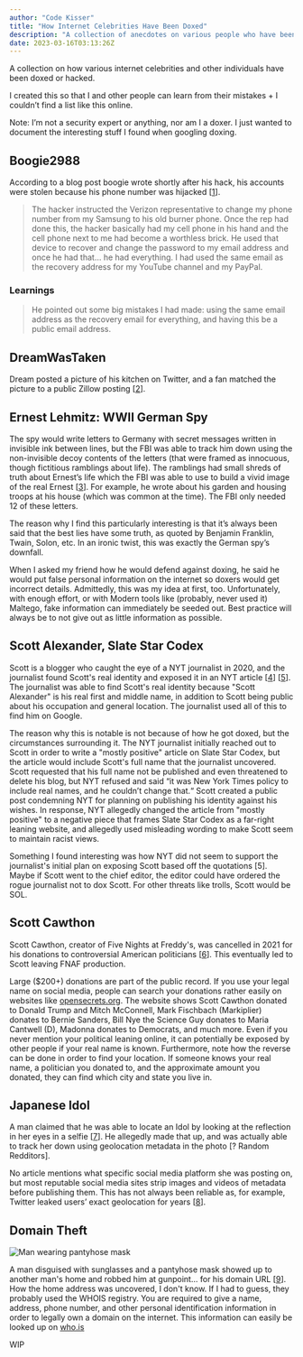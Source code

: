 ```yaml
---
author: "Code Kisser"
title: "How Internet Celebrities Have Been Doxed"
description: "A collection of anecdotes on various people who have been doxed and how exactly they got doxed."
date: 2023-03-16T03:13:26Z
---
```


A collection on how various internet celebrities and other individuals have been doxed or hacked.
<!--more-->
I created this so that I and other people can learn from their mistakes + I couldn’t find a list like this online.

Note: I’m not a security expert or anything, nor am I a doxer. I just wanted to document the interesting stuff I found when googling doxing.

## Boogie2988

According to a blog post boogie wrote shortly after his hack, his accounts were stolen because his phone number was hijacked [[1](https://medium.com/internet-creators-guild/getting-hacked-as-an-internet-creator-982d03637e86)].

> The hacker instructed the Verizon representative to change my phone number from my Samsung to his old burner phone. Once the rep had done this, the hacker basically had my cell phone in his hand and the cell phone next to me had become a worthless brick. He used that device to recover and change the password to my email address and once he had that… he had everything. I had used the same email as the recovery address for my YouTube channel and my PayPal.

### Learnings

> He pointed out some big mistakes I had made: using the same email address as the recovery email for everything, and having this be a public email address.

## DreamWasTaken

Dream posted a picture of his kitchen on Twitter, and a fan matched the picture to a public Zillow posting [[2](https://screenrant.com/minecraft-dream-doxxed-face-reveal-speedrun-cheat-controversy/)].

## Ernest Lehmitz: WWII German Spy

The spy would write letters to Germany with secret messages written in invisible ink between lines, but the FBI was able to track him down using the non-invisible decoy contents of the letters (that were framed as innocuous, though fictitious ramblings about life). The ramblings had small shreds of truth about Ernest’s life which the FBI was able to use to build a vivid image of the real Ernest [[3](https://www.silive.com/news/2018/07/staten_island_wwii_espionage_c.html)]. For example, he wrote about his garden and housing troops at his house (which was common at the time). The FBI only needed 12 of these letters.

The reason why I find this particularly interesting is that it’s always been said that the best lies have some truth, as quoted by Benjamin Franklin, Twain, Solon, etc. In an ironic twist, this was exactly the German spy’s downfall.

When I asked my friend how he would defend against doxing, he said he would put false personal information on the internet so doxers would get incorrect details. Admittedly, this was my idea at first, too. Unfortunately, with enough effort, or with Modern tools like (probably, never used it) Maltego, fake information can immediately be seeded out. Best practice will always be to not give out as little information as possible.

## Scott Alexander, Slate Star Codex

Scott is a blogger who caught the eye of a NYT journalist in 2020, and the journalist found Scott's real identity and exposed it in an NYT article [[4](https://slatestarcodex.com/2020/06/22/nyt-is-threatening-my-safety-by-revealing-my-real-name-so-i-am-deleting-the-blog/)] [[5](https://www.nationalreview.com/news/what-a-nyt-reporters-doxxing-threat-says-about-the-papers-standards/)]. The journalist was able to find Scott's real identity because "Scott Alexander" is his real first and middle name, in addition to Scott being public about his occupation and general location. The journalist used all of this to find him on Google.

The reason why this is notable is not because of how he got doxed, but the circumstances surrounding it. The NYT journalist initially reached out to Scott in order to write a "mostly positive" article on Slate Star Codex, but the article would include Scott's full name that the journalist uncovered. Scott requested that his full name not be published and even threatened to delete his blog, but NYT refused and said “it was New York Times policy to include real names, and he couldn’t change that.“ Scott created a public post condemning NYT for planning on publishing his identity against his wishes. In response, NYT allegedly changed the article from "mostly positive" to a negative piece that frames Slate Star Codex as a far-right leaning website, and allegedly used misleading wording to make Scott seem to maintain racist views.

Something I found interesting was how NYT did not seem to support the journalist's initial plan on exposing Scott based off the quotations [5]. Maybe if Scott went to the chief editor, the editor could have ordered the rogue journalist not to dox Scott. For other threats like trolls, Scott would be SOL.

## Scott Cawthon

Scott Cawthon, creator of Five Nights at Freddy's, was cancelled in 2021 for his donations to controversial American politicians [[6](https://www.forbes.com/sites/erikkain/2021/06/18/five-nights-at-freddys-controversy-scott-cawthon-republican-donald-trump-lgbtq-backlash/?sh=10a1d1aa6f8a)]. This eventually led to Scott leaving FNAF production.

Large ($200+) donations are part of the public record. If you use your legal name on social media, people can search your donations rather easily on websites like [opensecrets.org](https://www.opensecrets.org/donor-lookup). The website shows Scott Cawthon donated to Donald Trump and Mitch McConnell, Mark Fischbach (Markiplier) donates to Bernie Sanders, Bill Nye the Science Guy donates to Maria Cantwell (D), Madonna donates to Democrats, and much more.
Even if you never mention your political leaning online, it can potentially be exposed by other people if your real name is known. Furthermore, note how the reverse can be done in order to find your location. If someone knows your real name, a politician you donated to, and the approximate amount you donated, they can find which city and state you live in.

## Japanese Idol

A man claimed that he was able to locate an Idol by looking at the reflection in her eyes in a selfie [[7](https://www.bbc.com/news/world-asia-50000234)]. He allegedly made that up, and was actually able to track her down using geolocation metadata in the photo [? Random Redditors].

No article mentions what specific social media platform she was posting on, but most reputable social media sites strip images and videos of metadata before publishing them. This has not always been reliable as, for example, Twitter leaked users’ exact geolocation for years [[8](https://www.wired.com/story/twitter-location-data-gps-privacy/)].

## Domain Theft

![Man wearing pantyhose mask](https://media.istockphoto.com/id/469958369/photo/dangerous-man.jpg?s=612x612&w=0&k=20&c=4wsAfucv2ssPpJUPtj_rw6SMJAQKC5Y0zU_MBCGliNw=)

A man disguised with sunglasses and a pantyhose mask showed up to another man's home and robbed him at gunpoint... for his domain URL [[9](https://www.theverge.com/2019/12/9/21003858/instagram-polo-rossi-lorathio-adams-ii-sentenced-14-years-domain-name-state-snaps)]. How the home address was uncovered, I don't know. If I had to guess, they probably used the WHOIS registry. You are required to give a name, address, phone number, and other personal identification information in order to legally own a domain on the internet. This information can easily be looked up on [who.is](https://who.is/)


WIP